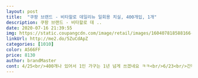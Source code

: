 ```yaml
---
layout: post 
title:  "쿠팡 브랜드 - 비타할로 데일리뉴 일회용 치실, 400개입, 1개" 
description: 쿠팡 브랜드 - 비타할로 데 ..
date: 2020-07-16 21:39:55 
img: https://static.coupangcdn.com/image/retail/images/160407818588166-fc29fc37-9f56-4548-adc7-05c3038f5cfe.jpg 
linkUrl: http://me2.do/5ZuCdApZ 
categories: [1010] 
color: A566FF 
price: 8130 
author: brandMaster 
cont: 4/25<br/>400개나 있어서 1인 가구는 1년 넘게 쓰겠네요 ㅋㅋ<br/>6/23<br/>간편히 사용가능 할 것 같다.<br/><br/>결론은 금액대비 괜찮은 치실 같아요!!<br/>교정했었는데 그래서 일반 굵은 치실은 못쓰고<br/>굵기는 기존 쓰던 얇은굵기 치실과 비슷하다.<br/><br/>그래서 양이 줄지도 않았다... <br/>양이 너무 많다.<br/><br/>그러던 와중 400개 대용량 있길래 주문했는데<br/>기존에 쓰던 치실통이 많아서 거기다 리필해서 사용하려구요!!<br/>꼬리 부분이 타회사껀 뾰족하고 이건 둥그스름해요.<br/><br/>꾸준히 하고 있어요<br/>끝이 뾰족해서 자꾸 손에 찔렸었는데 이제 그럴일 없을것 같네요.<br/><br/>능숙하지 않아서 그런가 힘 조절이 안됌<br/>다만 머리 부분이 좀더 작고 좀더 두꺼운 편이라<br/> 
---
```

 